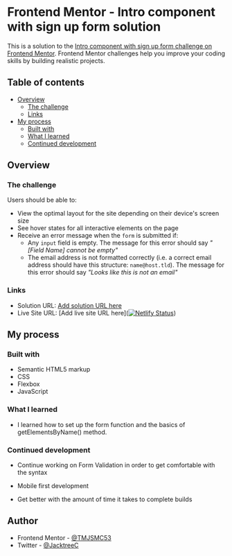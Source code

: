 # Frontend Mentor - Intro component with sign up form solution

This is a solution to the [Intro component with sign up form challenge on Frontend Mentor](https://www.frontendmentor.io/challenges/intro-component-with-signup-form-5cf91bd49edda32581d28fd1). Frontend Mentor challenges help you improve your coding skills by building realistic projects.

## Table of contents

- [Overview](#overview)
  - [The challenge](#the-challenge)
  - [Links](#links)
- [My process](#my-process)
  - [Built with](#built-with)
  - [What I learned](#what-i-learned)
  - [Continued development](#continued-development)

## Overview

### The challenge

Users should be able to:

- View the optimal layout for the site depending on their device's screen size
- See hover states for all interactive elements on the page
- Receive an error message when the `form` is submitted if:
  - Any `input` field is empty. The message for this error should say _"[Field Name] cannot be empty"_
  - The email address is not formatted correctly (i.e. a correct email address should have this structure: `name@host.tld`). The message for this error should say _"Looks like this is not an email"_

### Links

- Solution URL: [Add solution URL here](https://your-solution-url.com)
- Live Site URL: [Add live site URL here]([![Netlify Status](https://api.netlify.com/api/v1/badges/4674f3bc-f71f-4354-9c10-f4dd428fbfe2/deploy-status)](https://app.netlify.com/sites/form-validation-signup/deploys))

## My process

### Built with

- Semantic HTML5 markup
- CSS
- Flexbox
- JavaScript

### What I learned

- I learned how to set up the form function and the basics of getElementsByName() method.

### Continued development

- Continue working on Form Validation in order to get comfortable with the syntax

- Mobile first development

- Get better with the amount of time it takes to complete builds

## Author

- Frontend Mentor - [@TMJSMC53](https://www.frontendmentor.io/profile/TMJSMC53)
- Twitter - [@JacktreeC](https://twitter.com/JacktreeC)
